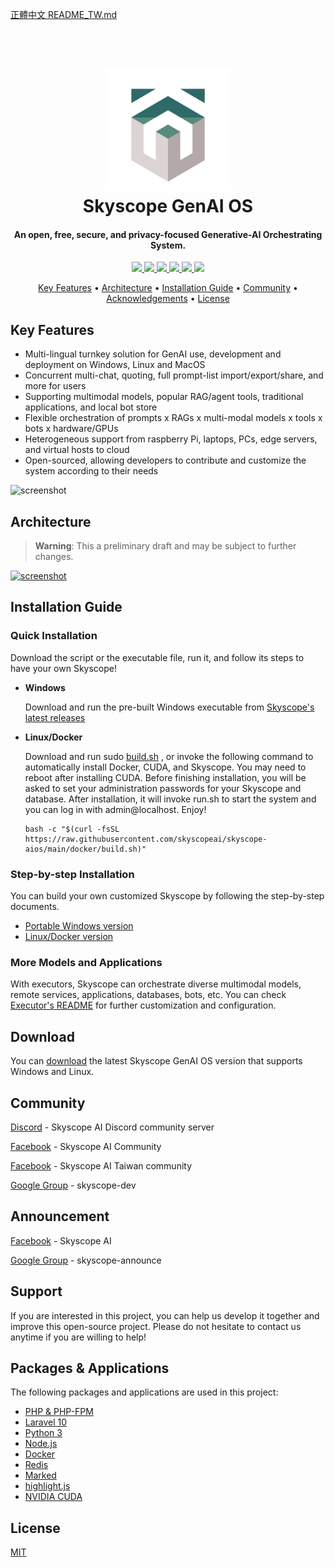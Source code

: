 [正體中文 README_TW.md](./README_TW.md)

<h1 align="center">
  <br>
  <a href="https://skyscope.ai/">
  <img src="./src/multi-chat/public/images/skyscope.png" alt="Skyscope GenAI OS" width="200"></a>
  <br>
  Skyscope GenAI OS
  <br>
</h1>

<h4 align="center">An open, free, secure, and privacy-focused Generative-AI Orchestrating System.</h4>

<p align="center">
  <a href="http://makeapullrequest.com">
    <img src="https://img.shields.io/badge/PRs-welcome-brightgreen.svg?logo=github&logoColor=white">
  </a>
  <a href="https://laravel.com/docs/10.x/releases">
    <img src="https://img.shields.io/badge/maintained%20with-Laravel-cc00ff.svg?logo=laravel&logoColor=white">
  </a>
  <a href="https://discord.gg/Gu7zPavEmN">
    <img src="https://img.shields.io/badge/discord-active-blue?logo=discord&logoColor=white">
  </a>
  <a href="#">
    <img src="https://img.shields.io/github/v/release/skyscopeai/skyscope-aios">
  </a>
  <!--<a href="#">
    <img src="https://img.shields.io/github/downloads/skyscopeai/skyscope-aios/total">
  </a>-->
  <a href="#">
    <img src="https://img.shields.io/github/license/skyscopeai/skyscope-aios">
  </a>
  <a href="#">
    <img src="https://img.shields.io/github/stars/skyscopeai">
  </a>
</p>

<p align="center">
  <a href="#key-features">Key Features</a> •
  <a href="#architecture">Architecture</a> •
  <a href="#installation-guide">Installation Guide</a> •
  <a href="#community">Community</a> •
  <a href="#acknowledgements">Acknowledgements</a> •
  <a href="#license">License</a>
</p>

## Key Features
* Multi-lingual turnkey solution for GenAI use, development and deployment on Windows, Linux and MacOS
* Concurrent multi-chat, quoting, full prompt-list import/export/share, and more for users
* Supporting multimodal models, popular RAG/agent tools, traditional applications, and local bot store  
* Flexible orchestration of prompts x RAGs x multi-modal models x tools x bots x hardware/GPUs
* Heterogeneous support from raspberry Pi, laptops, PCs, edge servers, and virtual hosts to cloud
* Open-sourced, allowing developers to contribute and customize the system according to their needs

![screenshot](./src/multi-chat/public/images/demo.gif)

## Architecture
> **Warning**: This a preliminary draft and may be subject to further changes.

[![screenshot](./src/multi-chat/public/images/architecture.svg)](https://skyscope.ai/os/Intro)

## Installation Guide
### Quick Installation
Download the script or the executable file, run it, and follow its steps to have your own Skyscope!
* **Windows**

  Download and run the pre-built Windows executable from [Skyscope's latest releases](https://github.com/skyscopeai/skyscope-aios/releases)

* **Linux/Docker**

  Download and run sudo [build.sh](./docker/build.sh) , or invoke the following command to automatically install Docker, CUDA, and Skyscope. You may need to reboot after installing CUDA. Before finishing installation, you will be asked to set your administration passwords for your Skyscope and database. After installation, it will invoke run.sh to start the system and you can log in with admin@localhost. Enjoy!
  ```
  bash -c "$(curl -fsSL https://raw.githubusercontent.com/skyscopeai/skyscope-aios/main/docker/build.sh)"
  ```
###  Step-by-step Installation
You can build your own customized Skyscope by following the step-by-step documents.
* [Portable Windows version](./windows/README.md)
* [Linux/Docker version](./docker/README.md)
### More Models and Applications
With executors, Skyscope can orchestrate diverse multimodal models, remote services, applications, databases, bots, etc. You can check [Executor's README](./src/executor/README.md) for further customization and configuration.

## Download

You can [download](https://github.com/skyscopeai/skyscope-aios/releases) the latest Skyscope GenAI OS version that supports Windows and Linux.

## Community

[Discord](https://discord.gg/4HxYAkvdu5) - Skyscope AI Discord community server

[Facebook](https://www.facebook.com/groups/g.skyscope.org) - Skyscope AI Community

[Facebook](https://www.facebook.com/groups/g.skyscope.tw) - Skyscope AI Taiwan community

[Google Group](https://groups.google.com/g/skyscope-dev) - skyscope-dev

## Announcement

[Facebook](https://www.facebook.com/skyscopeai) - Skyscope AI

[Google Group](https://groups.google.com/g/skyscope-announce) - skyscope-announce

## Support

If you are interested in this project, you can help us develop it together and improve this open-source project. Please do not hesitate to contact us anytime if you are willing to help!

## Packages & Applications

The following packages and applications are used in this project:

- [PHP & PHP-FPM](https://www.php.net/)
- [Laravel 10](https://laravel.com/)
- [Python 3](https://www.python.org/)
- [Node.js](https://nodejs.org/)
- [Docker](https://www.docker.com/)
- [Redis](https://redis.io/)
- [Marked](https://github.com/chjj/marked)
- [highlight.js](https://highlightjs.org/)
- [NVIDIA CUDA](https://developer.nvidia.com/cuda-toolkit)

## License
[MIT](./LICENSE)
